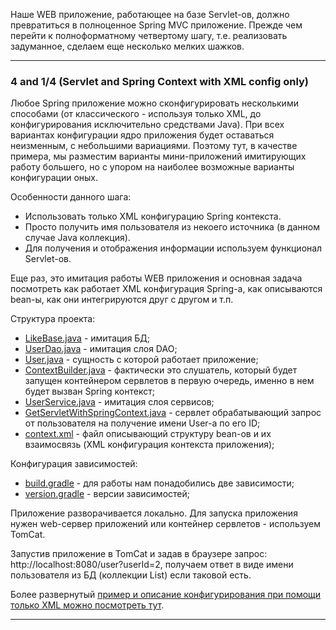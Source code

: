 Наше WEB приложение, работающее на базе Servlet-ов, должно превратиться в полноценное Spring MVC приложение.
Прежде чем перейти к полноформатному четвертому шагу, т.е. реализовать задуманное, сделаем еще несколько мелких
шажков.
________________________________________________________________________________________________________________________
### 4 and 1/4 (Servlet and Spring Context with XML config only)

Любое Spring приложение можно сконфигурировать несколькими способами (от классического - используя только 
XML, до конфигурирования исключительно средствами Java). При всех вариантах конфигурации ядро приложения 
будет оставаться неизменным, с небольшими вариациями. Поэтому тут, в качестве примера, мы разместим варианты 
мини-приложений имитирующих работу большего, но с упором на наиболее возможные варианты конфигурации оных.

Особенности данного шага: 
- Использовать только XML конфигурацию Spring контекста.
- Просто получить имя пользователя из некоего источника (в данном случае Java коллекция). 
- Для получения и отображения информации используем функционал Servlet-ов.

Еще раз, это имитация работы WEB приложения и основная задача посмотреть как работает XML конфигурация Spring-a, как 
описываются bean-ы, как они интегрируются друг с другом и т.п. 

Структура проекта:
- [LikeBase.java](https://github.com/JcoderPaul/Evolution_app_development/blob/SpringWebAppConfig/SpringWebAppConfig/SpringXMLConfigOnly/src/main/java/me/oldboy/base_imitation/LikeBase.java) - имитация БД;
- [UserDao.java](https://github.com/JcoderPaul/Evolution_app_development/blob/SpringWebAppConfig/SpringWebAppConfig/SpringXMLConfigOnly/src/main/java/me/oldboy/dao_imitation/UserDao.java) - имитация слоя DAO;
- [User.java](https://github.com/JcoderPaul/Evolution_app_development/blob/SpringWebAppConfig/SpringWebAppConfig/SpringXMLConfigOnly/src/main/java/me/oldboy/like_entity/User.java) - сущность с которой работает приложение;
- [ContextBuilder.java](https://github.com/JcoderPaul/Evolution_app_development/blob/SpringWebAppConfig/SpringWebAppConfig/SpringXMLConfigOnly/src/main/java/me/oldboy/listeners/ContextBuilder.java) - фактически это слушатель, который будет запущен контейнером сервлетов в первую очередь, именно в нем будет вызван Spring контекст;
- [UserService.java](https://github.com/JcoderPaul/Evolution_app_development/blob/SpringWebAppConfig/SpringWebAppConfig/SpringXMLConfigOnly/src/main/java/me/oldboy/service_imitation/UserService.java) - имитация слоя сервисов;
- [GetServletWithSpringContext.java](https://github.com/JcoderPaul/Evolution_app_development/blob/SpringWebAppConfig/SpringWebAppConfig/SpringXMLConfigOnly/src/main/java/me/oldboy/servlets/GetServletWithSpringContext.java) - сервлет обрабатывающий запрос от пользователя на получение имени User-a по его ID;
- [context.xml](https://github.com/JcoderPaul/Evolution_app_development/blob/SpringWebAppConfig/SpringWebAppConfig/SpringXMLConfigOnly/src/main/resources/context.xml) - файл описывающий структуру bean-ов и их взаимосвязь (XML конфигурация контекста приложения);

Конфигурация зависимостей:
- [build.gradle](https://github.com/JcoderPaul/Evolution_app_development/blob/SpringWebAppConfig/SpringWebAppConfig/SpringXMLConfigOnly/build.gradle) - для работы нам понадобились две зависимости;
- [version.gradle](https://github.com/JcoderPaul/Evolution_app_development/blob/SpringWebAppConfig/SpringWebAppConfig/SpringXMLConfigOnly/version.gradle) - версии зависимостей;

Приложение разворачивается локально. Для запуска приложения нужен web-сервер приложений или контейнер сервлетов - 
используем TomCat.

Запустив приложение в TomCat и задав в браузере запрос: http://localhost:8080/user?userId=2, получаем ответ в виде 
имени пользователя из БД (коллекции List) если таковой есть.

Более развернутый [пример и описание конфигурирования при помощи только XML можно посмотреть тут](https://github.com/JcoderPaul/Spring_Framework_Lessons/tree/master/Spring_part_1).
________________________________________________________________________________________________________________________